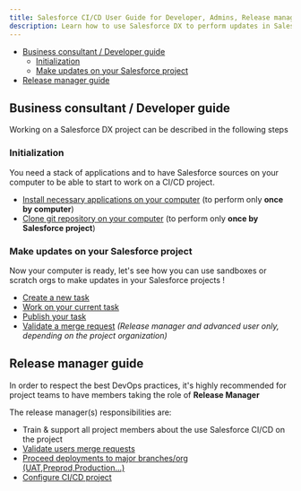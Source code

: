 ```yaml
---
title: Salesforce CI/CD User Guide for Developer, Admins, Release managers
description: Learn how to use Salesforce DX to perform updates in Salesforce (developer, business consultant or release management)
---
```

<!-- markdownlint-disable MD013 -->

- [Business consultant / Developer guide](#business-consultant--developer-guide)
  - [Initialization](#initialization)
  - [Make updates on your Salesforce project](#make-updates-on-your-salesforce-project)
- [Release manager guide](#release-manager-guide)

## Business consultant / Developer guide

Working on a Salesforce DX project can be described in the following steps

### Initialization

You need a stack of applications and to have Salesforce sources on your computer to be able to start to work on a CI/CD project.

- [Install necessary applications on your computer](salesforce-ci-cd-use-install.md) (to perform only **once by computer**)
- [Clone git repository on your computer](salesforce-ci-cd-clone-repository.md) (to perform only **once by Salesforce project**)

### Make updates on your Salesforce project

Now your computer is ready, let's see how you can use sandboxes or scratch orgs to make updates in your Salesforce projects !

- [Create a new task](salesforce-ci-cd-create-new-task.md)
- [Work on your current task](salesforce-ci-cd-work-on-task.md)
- [Publish your task](salesforce-ci-cd-publish-task.md)
- [Validate a merge request](salesforce-ci-cd-validate-merge-request.md) _(Release manager and advanced user only, depending on the project organization)_

## Release manager guide

In order to respect the best DevOps practices, it's highly recommended for project teams to have members taking the role of **Release Manager**

The release manager(s) responsibilities are:

- Train & support all project members about the use Salesforce CI/CD on the project
- [Validate users merge requests](salesforce-ci-cd-validate-merge-request.md)
- [Proceed deployments to major branches/org (UAT,Preprod,Production...)](salesforce-ci-cd-deploy-major-branches.md)
- [Configure CI/CD project](salesforce-ci-cd-config-home.md)
